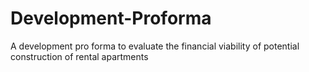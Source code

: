 # Development-Proforma
A development pro forma to evaluate the financial viability of potential construction of rental apartments

